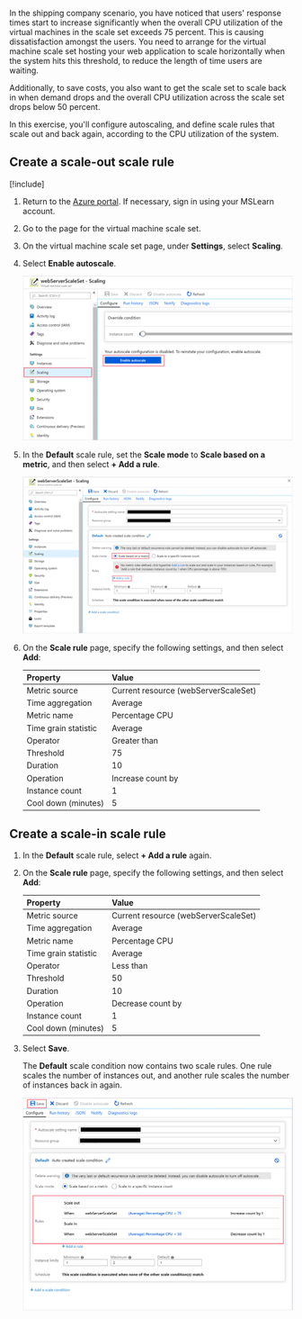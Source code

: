 In the shipping company scenario, you have noticed that users' response times start to increase significantly when the overall CPU utilization of the virtual machines in the scale set exceeds 75 percent. This is causing dissatisfaction amongst the users. You need to arrange for the virtual machine scale set hosting your web application to scale horizontally when the system hits this threshold, to reduce the length of time users are waiting.

Additionally, to save costs, you also want to get the scale set to scale back in when demand drops and the overall CPU utilization across the scale set drops below 50 percent.

In this exercise, you'll configure autoscaling, and define scale rules that scale out and back again, according to the CPU utilization of the system.

## Create a scale-out scale rule

[!include[](../../../includes/azure-sandbox-activate.md)]

1. Return to the [Azure portal](https://portal.azure.com/learn.docs.microsoft.com?azure-portal=true). If necessary, sign in using your MSLearn account.

2. Go to the page for the virtual machine scale set.

3. On the virtual machine scale set page, under **Settings**, select **Scaling**.

4. Select **Enable autoscale**.

    ![Screenshot of the virtual machine scale set page](../media/5-enable-autoscale.png)

5. In the **Default** scale rule, set the **Scale mode** to **Scale based on a metric**, and then select **+ Add a rule**.

   ![Screenshot of the virtual machine scale set page](../media/5-add-rule.png)

6. On the **Scale rule** page, specify the following settings, and then select **Add**:

    | Property  | Value  |
    |---|---|
    | Metric source | Current resource (webServerScaleSet) |
    | Time aggregation | Average  |
    | Metric name | Percentage CPU |
    | Time grain statistic | Average |
    | Operator | Greater than |
    | Threshold | 75 |
    | Duration | 10 |
    | Operation | Increase count by |
    | Instance count | 1 |
    | Cool down (minutes) | 5 |

## Create a scale-in scale rule

1. In the **Default** scale rule, select **+ Add a rule** again.

2. On the **Scale rule** page, specify the following settings, and then select **Add**:

    | Property  | Value  |
    |---|---|
    | Metric source | Current resource (webServerScaleSet) |
    | Time aggregation | Average  |
    | Metric name | Percentage CPU |
    | Time grain statistic | Average |
    | Operator | Less than |
    | Threshold | 50 |
    | Duration | 10 |
    | Operation | Decrease count by |
    | Instance count | 1 |
    | Cool down (minutes) | 5 |

3. Select **Save**.

    The **Default** scale condition now contains two scale rules. One rule scales the number of instances out, and another rule scales the number of instances back in again.

    ![Screenshot of the virtual machine scale set page](../media/5-scale-rules.png)
